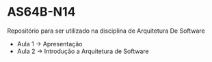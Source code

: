 # AS64B-N14
Repositório para ser utilizado na disciplina de Arquitetura De Software

- Aula 1 -> Apresentação
- Aula 2 -> Introdução a Arquitetura de Software